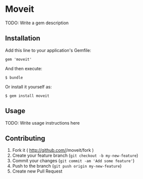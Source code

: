 # Moveit

TODO: Write a gem description

## Installation

Add this line to your application's Gemfile:

    gem 'moveit'

And then execute:

    $ bundle

Or install it yourself as:

    $ gem install moveit

## Usage

TODO: Write usage instructions here

## Contributing

1. Fork it ( http://github.com/<my-github-username>/moveit/fork )
2. Create your feature branch (`git checkout -b my-new-feature`)
3. Commit your changes (`git commit -am 'Add some feature'`)
4. Push to the branch (`git push origin my-new-feature`)
5. Create new Pull Request
